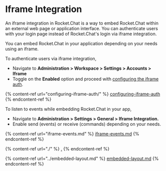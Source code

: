 # Iframe Integration

An iframe integration in Rocket.Chat is a way to embed Rocket.Chat within an external web page or application interface. You can authenticate users with your login page instead of Rocket.Chat's login via iframe integration.

You can embed Rocket.Chat in your application depending on your needs using an iframe.

To authenticate users via iframe integration,&#x20;

* Navigate to **Administration > Workspace > Settings > Accounts > Iframe**
* Toggle on the **Enabled** option and proceed with [configuring the iframe auth](configuring-iframe-auth/).

{% content-ref url="configuring-iframe-auth/" %}
[configuring-iframe-auth](configuring-iframe-auth/)
{% endcontent-ref %}

To listen to events while embedding Rocket.Chat in your app,

* Navigate to **Administration > Settings > General > Iframe Integration.**
* Enable send (events) or receive (commands) depending on your needs.

{% content-ref url="iframe-events.md" %}
[iframe-events.md](iframe-events.md)
{% endcontent-ref %}

{% content-ref url="./" %}
[.](./)
{% endcontent-ref %}

{% content-ref url="../embedded-layout.md" %}
[embedded-layout.md](../embedded-layout.md)
{% endcontent-ref %}
